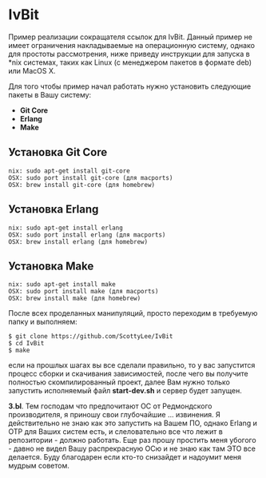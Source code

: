 # IvBit

Пример реализации сокращателя ссылок для IvBit.
Данный пример не имеет ограничения накладываемые на операционную систему, однако для простоты рассмотрения, ниже приведу инструкции для запуска в *nix системах, таких как Linux (с менеджером пакетов в формате deb) или MacOS X.

Для того чтобы пример начал работать нужно установить следующие пакеты в Вашу систему:

- **Git Core**
- **Erlang**
- **Make**

## Установка Git Core

    nix: sudo apt-get install git-core
    OSX: sudo port install git-core (для macports)
    OSX: brew install git-core (для homebrew)

## Установка Erlang

    nix: sudo apt-get install erlang
    OSX: sudo port install erlang (для macports)
    OSX: brew install erlang (для homebrew)
    	 
## Установка Make

    nix: sudo apt-get install make
    OSX: sudo port install make (для macports)
    OSX: brew install make (для homebrew)


После всех проделанных манипуляций, просто переходим в требуемую папку и выполняем:

    $ git clone https://github.com/ScottyLee/IvBit
    $ cd IvBit
    $ make


если на прошлых шагах вы все сделали правильно, то у вас запустится процесс сборки и скачивания зависимостей, после чего вы получите полностью скомпилированный проект, далее Вам нужно только запустить исполняемый файл **start-dev.sh** и сервер будет запущен.

**З.Ы**. Тем господам что предпочитают ОС от Редмондского производителя, я приношу свои глубочайшие … извинения. Я действительно не знаю как это запустить на Вашем ПО, однако Erlang и OTP для Ваших систем есть, и слеловательно все что лежит в репозитории - должно работать. Еще раз прошу простить меня убогого - давно не видел Вашу распрекрасную ОСю и не знаю как там ЭТО все  делается. Буду благодарен если кто-то снизайдет и надоумит меня мудрым советом. 

